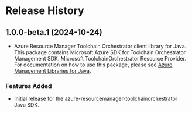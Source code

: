 # Release History

## 1.0.0-beta.1 (2024-10-24)

- Azure Resource Manager Toolchain Orchestrator client library for Java. This package contains Microsoft Azure SDK for Toolchain Orchestrator Management SDK. Microsoft ToolchainOrchestrator Resource Provider. For documentation on how to use this package, please see [Azure Management Libraries for Java](https://aka.ms/azsdk/java/mgmt).

### Features Added

- Initial release for the azure-resourcemanager-toolchainorchestrator Java SDK.

